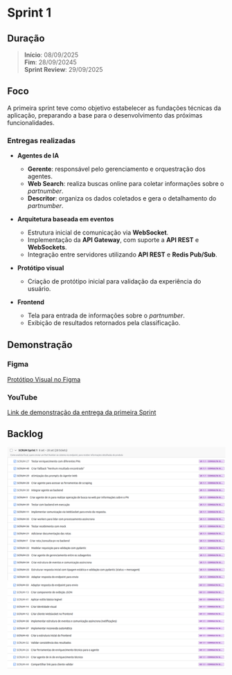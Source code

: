 # Sprint 1

## Duração
>**Início**: 08/09/2025  
>**Fim**: 28/09/20245  
> **Sprint Review**: 29/09/2025


## Foco

A primeira sprint teve como objetivo estabelecer as fundações técnicas da aplicação, preparando a base para o desenvolvimento das próximas funcionalidades.

### Entregas realizadas

* **Agentes de IA**

  * **Gerente**: responsável pelo gerenciamento e orquestração dos agentes.
  * **Web Search**: realiza buscas online para coletar informações sobre o *partnumber*.
  * **Descritor**: organiza os dados coletados e gera o detalhamento do *partnumber*.

* **Arquitetura baseada em eventos**

  * Estrutura inicial de comunicação via **WebSocket**.
  * Implementação da **API Gateway**, com suporte a **API REST** e **WebSockets**.
  * Integração entre servidores utilizando **API REST** e **Redis Pub/Sub**.

* **Protótipo visual**

  * Criação de protótipo inicial para validação da experiência do usuário.

* **Frontend**

  * Tela para entrada de informações sobre o *partnumber*.
  * Exibição de resultados retornados pela classificação.

## Demonstração
### Figma
[Protótipo Visual no Figma](https://www.figma.com/design/vgEGyLsrUEILCN7W8UYE6t/Nexa-by-Titus-Systems?node-id=0-1&p=f&t=LcNUCiWVZ2RGiUmG-0)

### YouTube
[Link de demonstração da entrega da primeira Sprint]()


## Backlog

![tarefas](/docs/backlog_sprint_1_1.png)
![tarefas](/docs/backlog_sprint_1_2.png)